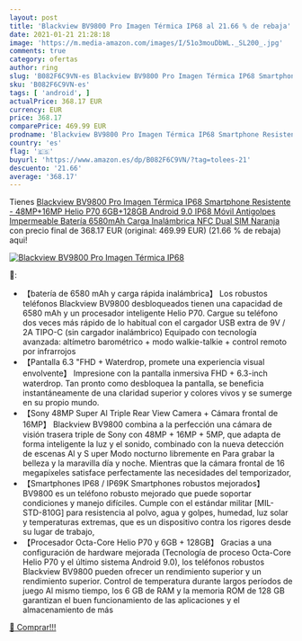 ```yaml
---
layout: post
title: 'Blackview BV9800 Pro Imagen Térmica IP68 al 21.66 % de rebaja'
date: 2021-01-21 21:28:18
image: 'https://m.media-amazon.com/images/I/51o3mouDbWL._SL200_.jpg'
comments: true
category: ofertas
author: ring
slug: 'B082F6C9VN-es Blackview BV9800 Pro Imagen Térmica IP68 Smartphone...'
sku: 'B082F6C9VN-es'
tags: [ 'android', ]
actualPrice: 368.17 EUR
currency: EUR
price: 368.17
comparePrice: 469.99 EUR
prodname: 'Blackview BV9800 Pro Imagen Térmica IP68 Smartphone Resistente - 48MP+16MP  Helio P70 6GB+128GB  Android 9.0 IP68 Móvil Antigolpes Impermeable Batería 6580mAh Carga Inalámbrica NFC Dual SIM Naranja'
country: 'es'
flag: '🇪🇸'
buyurl: 'https://www.amazon.es/dp/B082F6C9VN/?tag=tolees-21'
descuento: '21.66'
average: '368.17'
---
```


Tienes [Blackview BV9800 Pro Imagen Térmica IP68 Smartphone Resistente - 48MP+16MP  Helio P70 6GB+128GB  Android 9.0 IP68 Móvil Antigolpes Impermeable Batería 6580mAh Carga Inalámbrica NFC Dual SIM Naranja](https://www.amazon.es/dp/B082F6C9VN/?tag=tolees-21) con precio final de  368.17 EUR (original: 469.99 EUR) (21.66 %  de rebaja) aqui!

[![Blackview BV9800 Pro Imagen Térmica IP68](https://m.media-amazon.com/images/I/51o3mouDbWL._SL200_.jpg)](https://www.amazon.es/dp/B082F6C9VN/?tag=tolees-21)

🔎:

- 【batería de 6580 mAh y carga rápida inalámbrica】 Los robustos teléfonos Blackview BV9800 desbloqueados tienen una capacidad de 6580 mAh y un procesador inteligente Helio P70. Cargue su teléfono dos veces más rápido de lo habitual con el cargador USB extra de 9V / 2A TIPO-C (sin cargador inalámbrico) Equipado con tecnología avanzada: altímetro barométrico + modo walkie-talkie + control remoto por infrarrojos
- 【Pantalla 6.3 "FHD + Waterdrop, promete una experiencia visual envolvente】 Impresione con la pantalla inmersiva FHD + 6.3-inch waterdrop. Tan pronto como desbloquea la pantalla, se beneficia instantáneamente de una claridad superior y colores vivos y se sumerge en su propio mundo.
- 【Sony 48MP Super Al Triple Rear View Camera + Cámara frontal de 16MP】 Blackview BV9800 combina a la perfección una cámara de visión trasera triple de Sony con 48MP + 16MP + 5MP, que adapta de forma inteligente la luz y el sonido, combinado con la nueva detección de escenas Al y S uper Modo nocturno libremente en Para grabar la belleza y la maravilla día y noche. Mientras que la cámara frontal de 16 megapíxeles satisface perfectamente las necesidades del temporizador,
- 【Smartphones IP68 / IP69K Smartphones robustos mejorados】 BV9800 es un teléfono robusto mejorado que puede soportar condiciones y manejo difíciles. Cumple con el estándar militar [MIL-STD-810G] para resistencia al polvo, agua y golpes, humedad, luz solar y temperaturas extremas, que es un dispositivo contra los rigores desde su lugar de trabajo,
- 【Procesador Octa-Core Helio P70 y 6GB + 128GB】 Gracias a una configuración de hardware mejorada (Tecnología de proceso Octa-Core Helio P70 y el último sistema Android 9.0), los teléfonos robustos Blackview BV9800 pueden ofrecer un rendimiento superior y un rendimiento superior. Control de temperatura durante largos períodos de juego Al mismo tiempo, los 6 GB de RAM y la memoria ROM de 128 GB garantizan el buen funcionamiento de las aplicaciones y el almacenamiento de más

[🛒 Comprar!!!](https://www.amazon.es/dp/B082F6C9VN/?tag=tolees-21)
